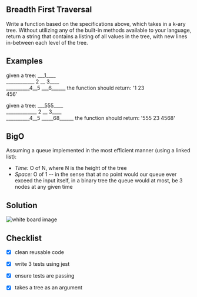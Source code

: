 ## Breadth First Traversal
Write a function based on the specifications above, which takes in a k-ary tree. Without utilizing any of the built-in methods available to your language, return a string that contains a listing of all values in the tree, with new lines in-between each level of the tree.

## Examples
given a tree:  ___1\_\_\_\_  
____________ 2 __ 3\_\_\_\_    
__________4__5 __\_6\_\_\_\_\_\_
the function should return: 
'1
23  
456'    

given a tree:  ___555\_\_\_\_  
_____________ 2 __ 3\_\_\_\_    
__________4__5 __\___68\_\_\_\_\_\_
the function should return: 
'555
23
4568'    


## BigO
Assuming a queue implemented in the most efficient manner (using a linked list):
- _Time:_ O of N, where N is the height of the tree
- _Space:_ O of 1 -- in the sense that at no point would our queue ever exceed the input itself, in a binary tree the queue would at most, be 3 nodes at any given time 

## Solution
![white board image](./assets/print-level-order.jpg)


## Checklist
- [x] clean reusable code
- [x] write 3 tests using jest
- [x] ensure tests are passing
- [x] takes a tree as an argument




